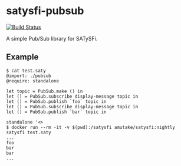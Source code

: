 satysfi-pubsub
==============

[![Build Status](https://github.com/amutake/satysfi-pubsub/workflows/build/badge.svg)](https://github.com/amutake/satysfi-pubsub/actions?query=workflow%3Abuild)

A simple Pub/Sub library for SATySFi.

Example
-------

```
$ cat test.saty
@import: ./pubsub
@require: standalone

let topic = PubSub.make () in
let () = PubSub.subscribe display-message topic in
let () = PubSub.publish `foo` topic in
let () = PubSub.subscribe display-message topic in
let () = PubSub.publish `bar` topic in

standalone '<>
$ docker run --rm -it -v $(pwd):/satysfi amutake/satysfi:nightly satysfi test.saty
...
foo
bar
bar
...
```
